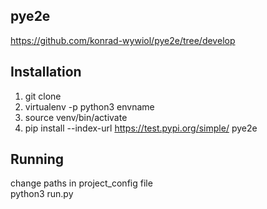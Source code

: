 ## pye2e
https://github.com/konrad-wywiol/pye2e/tree/develop

## Installation
1. git clone  
2. virtualenv -p python3 envname  
3. source venv/bin/activate  
4. pip install --index-url https://test.pypi.org/simple/ pye2e  

## Running
change paths in project_config file  
python3 run.py  

